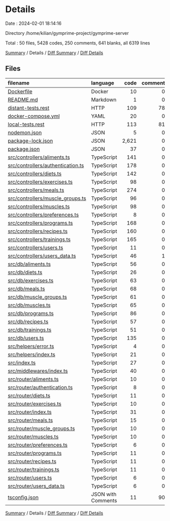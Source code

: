 # Details

Date : 2024-02-01 18:14:16

Directory /home/kilian/gymprime-project/gymprime-server

Total : 50 files,  5428 codes, 250 comments, 641 blanks, all 6319 lines

[Summary](results.md) / Details / [Diff Summary](diff.md) / [Diff Details](diff-details.md)

## Files
| filename | language | code | comment | blank | total |
| :--- | :--- | ---: | ---: | ---: | ---: |
| [Dockerfile](/Dockerfile) | Docker | 10 | 0 | 0 | 10 |
| [README.md](/README.md) | Markdown | 1 | 0 | 1 | 2 |
| [distant-tests.rest](/distant-tests.rest) | HTTP | 109 | 78 | 61 | 248 |
| [docker-compose.yml](/docker-compose.yml) | YAML | 20 | 0 | 3 | 23 |
| [local-tests.rest](/local-tests.rest) | HTTP | 113 | 81 | 64 | 258 |
| [nodemon.json](/nodemon.json) | JSON | 5 | 0 | 0 | 5 |
| [package-lock.json](/package-lock.json) | JSON | 2,621 | 0 | 1 | 2,622 |
| [package.json](/package.json) | JSON | 37 | 0 | 1 | 38 |
| [src/controllers/aliments.ts](/src/controllers/aliments.ts) | TypeScript | 141 | 0 | 21 | 162 |
| [src/controllers/authentication.ts](/src/controllers/authentication.ts) | TypeScript | 178 | 0 | 39 | 217 |
| [src/controllers/diets.ts](/src/controllers/diets.ts) | TypeScript | 142 | 0 | 38 | 180 |
| [src/controllers/exercises.ts](/src/controllers/exercises.ts) | TypeScript | 98 | 0 | 21 | 119 |
| [src/controllers/meals.ts](/src/controllers/meals.ts) | TypeScript | 274 | 0 | 78 | 352 |
| [src/controllers/muscle_groups.ts](/src/controllers/muscle_groups.ts) | TypeScript | 96 | 0 | 20 | 116 |
| [src/controllers/muscles.ts](/src/controllers/muscles.ts) | TypeScript | 98 | 0 | 20 | 118 |
| [src/controllers/preferences.ts](/src/controllers/preferences.ts) | TypeScript | 8 | 0 | 3 | 11 |
| [src/controllers/programs.ts](/src/controllers/programs.ts) | TypeScript | 168 | 0 | 38 | 206 |
| [src/controllers/recipes.ts](/src/controllers/recipes.ts) | TypeScript | 160 | 0 | 38 | 198 |
| [src/controllers/trainings.ts](/src/controllers/trainings.ts) | TypeScript | 165 | 0 | 39 | 204 |
| [src/controllers/users.ts](/src/controllers/users.ts) | TypeScript | 11 | 0 | 3 | 14 |
| [src/controllers/users_data.ts](/src/controllers/users_data.ts) | TypeScript | 46 | 1 | 9 | 56 |
| [src/db/aliments.ts](/src/db/aliments.ts) | TypeScript | 56 | 0 | 6 | 62 |
| [src/db/diets.ts](/src/db/diets.ts) | TypeScript | 26 | 0 | 6 | 32 |
| [src/db/exercises.ts](/src/db/exercises.ts) | TypeScript | 63 | 0 | 6 | 69 |
| [src/db/meals.ts](/src/db/meals.ts) | TypeScript | 68 | 0 | 8 | 76 |
| [src/db/muscle_groups.ts](/src/db/muscle_groups.ts) | TypeScript | 61 | 0 | 6 | 67 |
| [src/db/muscles.ts](/src/db/muscles.ts) | TypeScript | 65 | 0 | 7 | 72 |
| [src/db/programs.ts](/src/db/programs.ts) | TypeScript | 86 | 0 | 7 | 93 |
| [src/db/recipes.ts](/src/db/recipes.ts) | TypeScript | 57 | 0 | 7 | 64 |
| [src/db/trainings.ts](/src/db/trainings.ts) | TypeScript | 51 | 0 | 6 | 57 |
| [src/db/users.ts](/src/db/users.ts) | TypeScript | 135 | 0 | 9 | 144 |
| [src/helpers/error.ts](/src/helpers/error.ts) | TypeScript | 4 | 0 | 0 | 4 |
| [src/helpers/index.ts](/src/helpers/index.ts) | TypeScript | 21 | 0 | 9 | 30 |
| [src/index.ts](/src/index.ts) | TypeScript | 27 | 0 | 10 | 37 |
| [src/middlewares/index.ts](/src/middlewares/index.ts) | TypeScript | 40 | 0 | 15 | 55 |
| [src/router/aliments.ts](/src/router/aliments.ts) | TypeScript | 10 | 0 | 2 | 12 |
| [src/router/authentication.ts](/src/router/authentication.ts) | TypeScript | 8 | 0 | 2 | 10 |
| [src/router/diets.ts](/src/router/diets.ts) | TypeScript | 11 | 0 | 2 | 13 |
| [src/router/exercises.ts](/src/router/exercises.ts) | TypeScript | 10 | 0 | 3 | 13 |
| [src/router/index.ts](/src/router/index.ts) | TypeScript | 31 | 0 | 5 | 36 |
| [src/router/meals.ts](/src/router/meals.ts) | TypeScript | 15 | 0 | 2 | 17 |
| [src/router/muscle_groups.ts](/src/router/muscle_groups.ts) | TypeScript | 10 | 0 | 2 | 12 |
| [src/router/muscles.ts](/src/router/muscles.ts) | TypeScript | 10 | 0 | 2 | 12 |
| [src/router/preferences.ts](/src/router/preferences.ts) | TypeScript | 6 | 0 | 2 | 8 |
| [src/router/programs.ts](/src/router/programs.ts) | TypeScript | 11 | 0 | 2 | 13 |
| [src/router/recipes.ts](/src/router/recipes.ts) | TypeScript | 11 | 0 | 2 | 13 |
| [src/router/trainings.ts](/src/router/trainings.ts) | TypeScript | 11 | 0 | 2 | 13 |
| [src/router/users.ts](/src/router/users.ts) | TypeScript | 6 | 0 | 2 | 8 |
| [src/router/users_data.ts](/src/router/users_data.ts) | TypeScript | 6 | 0 | 2 | 8 |
| [tsconfig.json](/tsconfig.json) | JSON with Comments | 11 | 90 | 9 | 110 |

[Summary](results.md) / Details / [Diff Summary](diff.md) / [Diff Details](diff-details.md)